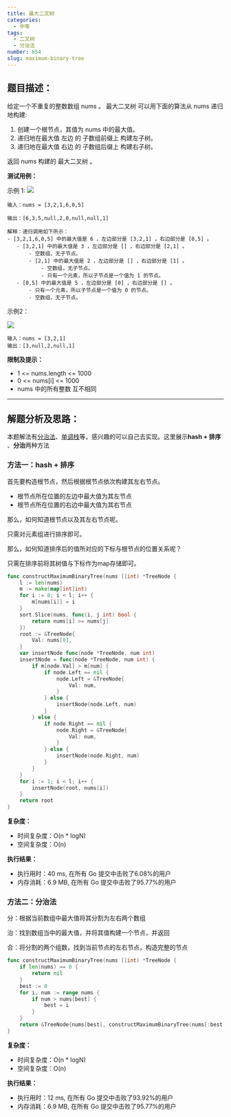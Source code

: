 ```yaml
---
title: 最大二叉树
categories:
  - 中等
tags:
  - 二叉树
  - 分治法
number: 654
slug: maximum-binary-tree
---
```


## 题目描述：

给定一个不重复的整数数组 nums 。 最大二叉树 可以用下面的算法从 nums 递归地构建:

1. 创建一个根节点，其值为 nums 中的最大值。
2. 递归地在最大值 左边 的 子数组前缀上 构建左子树。
3. 递归地在最大值 右边 的 子数组后缀上 构建右子树。

返回 nums 构建的 最大二叉树 。

**测试用例：**

 示例 1:
![](../img/leetcode/654最大二叉树/tree1.jpg)
```
输入：nums = [3,2,1,6,0,5]

输出：[6,3,5,null,2,0,null,null,1]

解释：递归调用如下所示：
- [3,2,1,6,0,5] 中的最大值是 6 ，左边部分是 [3,2,1] ，右边部分是 [0,5] 。
   - [3,2,1] 中的最大值是 3 ，左边部分是 [] ，右边部分是 [2,1] 。
       - 空数组，无子节点。
       - [2,1] 中的最大值是 2 ，左边部分是 [] ，右边部分是 [1] 。
           - 空数组，无子节点。
           - 只有一个元素，所以子节点是一个值为 1 的节点。
   - [0,5] 中的最大值是 5 ，左边部分是 [0] ，右边部分是 [] 。
       - 只有一个元素，所以子节点是一个值为 0 的节点。
       - 空数组，无子节点。
```


示例2：

![](../img/leetcode/654最大二叉树/tree2.jpg)
```
输入：nums = [3,2,1]
输出：[3,null,2,null,1]
```

**限制及提示：**
- 1 <= nums.length <= 1000
- 0 <= nums[i] <= 1000
- nums 中的所有整数 互不相同

---
## 解题分析及思路：

本题解法有[分治法](/dac)、[单调栈](../pages/MonotonicStack)等，感兴趣的可以自己去实现。这里展示**hash + 排序** 、**分治**两种方法

### 方法一：hash + 排序

首先要构造根节点，然后根据根节点依次构建其左右节点。

- 根节点所在位置的左边中最大值为其左节点
- 根节点所在位置的右边中最大值为其右节点

那么，如何知道根节点以及其左右节点呢。

只需对元素组进行排序即可。

那么，如何知道排序后的值所对应的下标与根节点的位置关系呢？

只需在排序前将其树值与下标作为map存储即可。

```go
func constructMaximumBinaryTree(nums []int) *TreeNode {
	l := len(nums)
	m := make(map[int]int)
	for i := 0; i < l; i++ {
		m[nums[i]] = i
	}
	sort.Slice(nums, func(i, j int) bool {
		return nums[i] >= nums[j]
	})
	root := &TreeNode{
		Val: nums[0],
	}
	var insertNode func(node *TreeNode, num int)
	insertNode = func(node *TreeNode, num int) {
		if m[node.Val] > m[num] {
			if node.Left == nil {
				node.Left = &TreeNode{
					Val: num,
				}
			} else {
				insertNode(node.Left, num)
			}
		} else {
			if node.Right == nil {
				node.Right = &TreeNode{
					Val: num,
				}
			} else {
				insertNode(node.Right, num)
			}
		}
	}
	for i := 1; i < l; i++ {
		insertNode(root, nums[i])
	}
	return root
}
```

**复杂度：**
- 时间复杂度：O(n * logN)
- 空间复杂度：O(n)

**执行结果：**

- 执行用时：40 ms, 在所有 Go 提交中击败了6.08%的用户
- 内存消耗：6.9 MB, 在所有 Go 提交中击败了95.77%的用户

### 方法二：分治法

分：根据当前数组中最大值将其分割为左右两个数组

治：找到数组当中的最大值，并将其值构建一个节点，并返回

合：将分割的两个组数，找到当前节点的左右节点，构造完整的节点

```go
func constructMaximumBinaryTree(nums []int) *TreeNode {
    if len(nums) == 0 {
        return nil
    }
    best := 0
    for i, num := range nums {
        if num > nums[best] {
            best = i
        }
    }
    return &TreeNode{nums[best], constructMaximumBinaryTree(nums[:best]), constructMaximumBinaryTree(nums[best+1:])}
}
```


**复杂度：**
- 时间复杂度：O(n * logN)
- 空间复杂度：O(n)

**执行结果：**

- 执行用时：12 ms, 在所有 Go 提交中击败了93.92%的用户
- 内存消耗：6.9 MB, 在所有 Go 提交中击败了95.77%的用户

